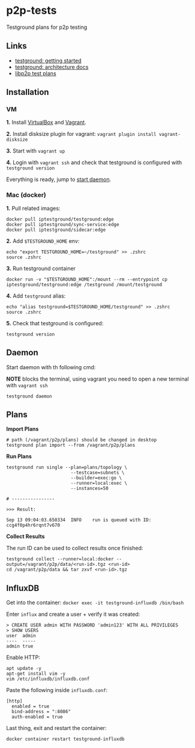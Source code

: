 # p2p-tests
Testground plans for p2p testing

## Links

* [testground: getting started](https://docs.testground.ai/getting-started)
* [testground: architecture docs](https://docs.testground.ai/concepts-and-architecture)
* [libp2p test plans](https://github.com/libp2p/test-plans)

## Installation

### VM

**1.** Install [VirtualBox](https://www.virtualbox.org/wiki/Downloads) and
[Vagrant](https://www.vagrantup.com/downloads).

**2.** Install disksize plugin for vagrant: `vagrant plugin install vagrant-disksize`

**3.** Start with `vagrant up`

**4.** Login with `vagrant ssh` and check that testground is configured with `testground version`

Everything is ready, jump to [start daemon](#daemon).

### Mac (docker)

**1.** Pull related images:

```shell
docker pull iptestground/testground:edge
docker pull iptestground/sync-service:edge
docker pull iptestground/sidecar:edge
```

**2.** Add `$TESTGROUND_HOME` env:

```shell
echo "export TESTGROUND_HOME=~/testground" >> .zshrc
source .zshrc
```

**3.** Run testground container

```shell
docker run -v "$TESTGROUND_HOME":/mount --rm --entrypoint cp iptestground/testground:edge /testground /mount/testground
```

**4.** Add `testground` alias:

```shell
echo "alias testground=$TESTGROUND_HOME/testground" >> .zshrc
source .zshrc
```

**5.** Check that testground is configured:

```shell
testground version
```

## Daemon

Start daemon with th following cmd:

**NOTE** blocks the terminal, using vagrant you need to open a new terminal with `vagrant ssh`

```shell
testground daemon
```

## Plans

**Import Plans**

```shell
# path (/vagrant/p2p/plans) should be changed in desktop
testground plan import --from /vagrant/p2p/plans
```

**Run Plans**

```shell
testground run single --plan=plans/topology \
                        --testcase=subnets \
                        --builder=exec:go \
                        --runner=local:exec \
                        --instances=50

# ----------------
                        
>>> Result:

Sep 13 09:04:03.650334  INFO    run is queued with ID: ccg4f0p4hr6rqnt7v670
```

**Collect Results**

The run ID can be used to collect results once finished:

```shell
testground collect --runner=local:docker --output=/vagrant/p2p/data/<run-id>.tgz <run-id>
cd /vagrant/p2p/data && tar zxvf <run-id>.tgz
```

## InfluxDB

Get into the container: `docker exec -it testground-influxdb /bin/bash`

Enter `influx` and create a user + verify it was created:
```
> CREATE USER admin WITH PASSWORD 'admin123' WITH ALL PRIVILEGES
> SHOW USERS
user  admin
----  -----
admin true
```

Enable HTTP:

```shell
apt update -y
apt-get install vim -y
vim /etc/influxdb/influxdb.conf
```

Paste the following inside `influxdb.conf`:

```
[http]
  enabled = true
  bind-address = ":8086"
  auth-enabled = true
```

Last thing, exit and restart the container:

`docker container restart testground-influxdb`